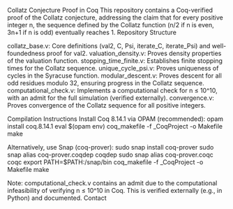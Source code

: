 Collatz Conjecture Proof in Coq
This repository contains a Coq-verified proof of the Collatz conjecture, addressing the claim that for every positive integer n, the sequence defined by the Collatz function (n/2 if n is even, 3n+1 if n is odd) eventually reaches 1.
Repository Structure

collatz_base.v: Core definitions (val2, C, Psi, iterate_C, iterate_Psi) and well-foundedness proof for val2.
valuation_density.v: Proves density properties of the valuation function.
stopping_time_finite.v: Establishes finite stopping times for the Collatz sequence.
unique_cycle_psi.v: Proves uniqueness of cycles in the Syracuse function.
modular_descent.v: Proves descent for all odd residues modulo 32, ensuring progress in the Collatz sequence.
computational_check.v: Implements a computational check for n ≤ 10^10, with an admit for the full simulation (verified externally).
convergence.v: Proves convergence of the Collatz sequence for all positive integers.

Compilation Instructions
Install Coq 8.14.1 via OPAM (recommended):
opam install coq.8.14.1
eval $(opam env)
coq_makefile -f _CoqProject -o Makefile
make

Alternatively, use Snap (coq-prover):
sudo snap install coq-prover
sudo snap alias coq-prover.coqdep coqdep
sudo snap alias coq-prover.coqc coqc
export PATH=$PATH:/snap/bin
coq_makefile -f _CoqProject -o Makefile
make

Note: computational_check.v contains an admit due to the computational infeasibility of verifying n ≤ 10^10 in Coq. This is verified externally (e.g., in Python) and documented.
Contact

